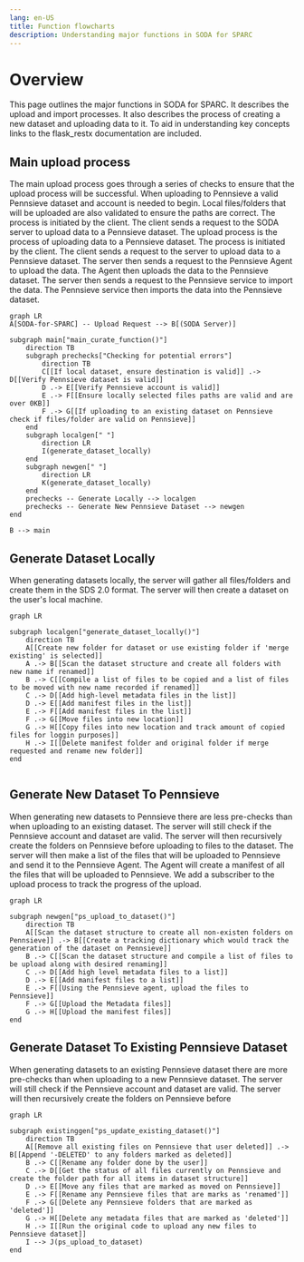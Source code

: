 ```yaml
---
lang: en-US
title: Function flowcharts
description: Understanding major functions in SODA for SPARC
---
```


# Overview

This page outlines the major functions in SODA for SPARC. It describes the upload and import processes. It also describes the process of creating a new dataset and uploading data to it. To aid in understanding key concepts links to the flask_restx documentation are included.

## Main upload process

The main upload process goes through a series of checks to ensure that the upload process will be successful. When uploading to Pennsieve a valid Pennsieve dataset and account is needed to begin. Local files/folders that will be uploaded are also validated
to ensure the paths are correct.
The process is initiated by the client. The client sends a request to the SODA server to upload data to a Pennsieve dataset.
The upload process is the process of uploading data to a Pennsieve dataset. The process is initiated by the client. The client sends a request to the server to upload data to a Pennsieve dataset. The server then sends a request to the Pennsieve Agent to
upload the data. The Agent then uploads the data to the Pennsieve dataset. The server then sends a request to the Pennsieve service to import the data. The Pennsieve service then imports the data into the Pennsieve dataset.

```mermaid
graph LR
A[SODA-for-SPARC] -- Upload Request --> B[(SODA Server)]

subgraph main["main_curate_function()"]
    direction TB
    subgraph prechecks["Checking for potential errors"]
        direction TB
        C[[If local dataset, ensure destination is valid]] .-> D[[Verify Pennsieve dataset is valid]]
        D .-> E[[Verify Pennsieve account is valid]]
        E .-> F[[Ensure locally selected files paths are valid and are over 0KB]]
        F .-> G[[If uploading to an existing dataset on Pennsieve check if files/folder are valid on Pennsieve]]
    end
    subgraph localgen[" "]
        direction LR
        I(generate_dataset_locally)
    end
    subgraph newgen[" "]
        direction LR
        K(generate_dataset_locally)
    end
    prechecks -- Generate Locally --> localgen
    prechecks -- Generate New Pennsieve Dataset --> newgen
end

B --> main
```

## Generate Dataset Locally

When generating datasets locally, the server will gather all files/folders and create them in the SDS 2.0 format. The server will then create a dataset on the user's local machine.

```mermaid
graph LR

subgraph localgen["generate_dataset_locally()"]
    direction TB
    A[[Create new folder for dataset or use existing folder if 'merge existing' is selected]]
    A .-> B[[Scan the dataset structure and create all folders with new name if renamed]]
    B .-> C[[Compile a list of files to be copied and a list of files to be moved with new name recorded if renamed]]
    C .-> D[[Add high-level metadata files in the list]]
    D .-> E[[Add manifest files in the list]]
    E .-> F[[Add manifest files in the list]]
    F .-> G[[Move files into new location]]
    G .-> H[[Copy files into new location and track amount of copied files for loggin purposes]]
    H .-> I[[Delete manifest folder and original folder if merge requested and rename new folder]]
end


```

## Generate New Dataset To Pennsieve

When generating new datasets to Pennsieve there are less pre-checks than when uploading to an existing dataset. The server will still check if the Pennsieve account and dataset are valid. The server will then recursively create the folders on Pennsieve before
uploading to files to the dataset. The server will then make a list of the files that will be uploaded to Pennsieve and send it to the Pennsieve Agent. The Agent will create a manifest of all the files that will be uploaded to Pennsieve. We add a subscriber to
the upload process to track the progress of the upload.

```mermaid
graph LR

subgraph newgen["ps_upload_to_dataset()"]
    direction TB
    A[[Scan the dataset structure to create all non-existen folders on Pennsieve]] .-> B[[Create a tracking dictionary which would track the generation of the dataset on Pennsieve]]
    B .-> C[[Scan the dataset structure and compile a list of files to be upload along with desired renaming]]
    C .-> D[[Add high level metadata files to a list]]
    D .-> E[[Add manifest files to a list]]
    E .-> F[[Using the Pennsieve agent, upload the files to Pennsieve]]
    F .-> G[[Upload the Metadata files]]
    G .-> H[[Upload the manifest files]]
end
```

## Generate Dataset To Existing Pennsieve Dataset

When generating datasets to an existing Pennsieve dataset there are more pre-checks than when uploading to a new Pennsieve dataset. The server will still check if the Pennsieve account and dataset are valid. The server will then recursively create the folders on Pennsieve before

```mermaid
graph LR

subgraph existinggen["ps_update_existing_dataset()"]
    direction TB
    A[[Remove all existing files on Pennsieve that user deleted]] .-> B[[Append '-DELETED' to any folders marked as deleted]]
    B .-> C[[Rename any folder done by the user]]
    C .-> D[[Get the status of all files currently on Pennsieve and create the folder path for all items in dataset structure]]
    D .-> E[[Move any files that are marked as moved on Pennsieve]]
    E .-> F[[Rename any Pennsieve files that are marks as 'renamed']]
    F .-> G[[Delete any Pennsieve folders that are marked as 'deleted']]
    G .-> H[[Delete any metadata files that are marked as 'deleted']]
    H .-> I[[Run the original code to upload any new files to Pennsieve dataset]]
    I --> J(ps_upload_to_dataset)
end
```
